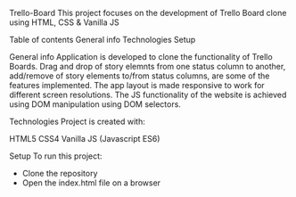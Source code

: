 Trello-Board
This project focuses on the development of Trello Board clone using HTML, CSS & Vanilla JS

Table of contents
General info
Technologies
Setup

General info
Application is developed to clone the functionality of Trello Boards. Drag and drop of story elemnts from one status column to another, add/remove of story elements to/from status columns, are some of the features implemented. The app layout is made responsive to work for different screen resolutions. The JS functionality of the website is achieved using DOM manipulation using DOM selectors.

Technologies
Project is created with:

HTML5
CSS4
Vanilla JS (Javascript ES6)

Setup
To run this project:

- Clone the repository
- Open the index.html file on a browser

